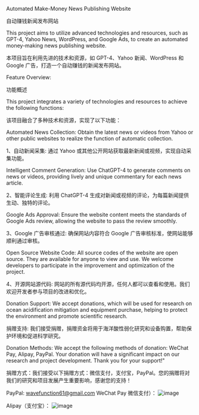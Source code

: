Automated Make-Money News Publishing Website

自动赚钱新闻发布网站

This project aims to utilize advanced technologies and resources, such as GPT-4, Yahoo News, WordPress, and Google Ads, to create an automated money-making news publishing website.

本项目旨在利用先进的技术和资源，如 GPT-4、Yahoo 新闻、WordPress 和 Google 广告，打造一个自动赚钱的新闻发布网站。

Feature Overview:

功能概述

This project integrates a variety of technologies and resources to achieve the following functions:

该项目融合了多种技术和资源，实现了以下功能：

Automated News Collection: Obtain the latest news or videos from Yahoo or other public websites to realize the function of automatic collection.

1、自动新闻采集: 通过 Yahoo 或其他公开网站获取最新新闻或视频，实现自动采集功能。

Intelligent Comment Generation: Use ChatGPT-4 to generate comments on news or videos, providing lively and unique commentary for each news article.

2、智能评论生成: 利用 ChatGPT-4 生成对新闻或视频的评论，为每篇新闻提供生动、独特的评论。

Google Ads Approval: Ensure the website content meets the standards of Google Ads review, allowing the website to pass the review smoothly.

3、Google 广告审核通过: 确保网站内容符合 Google 广告审核标准，使网站能够顺利通过审核。

Open Source Website Code: All source codes of the website are open source. They are available for anyone to view and use. We welcome developers to participate in the improvement and optimization of the project.

4、开源网站源代码: 网站的所有源代码均开源，任何人都可以查看和使用。我们欢迎开发者参与项目的改进和优化。

Donation Support: We accept donations, which will be used for research on ocean acidification mitigation and equipment purchase, helping to protect the environment and promote scientific research.

捐赠支持: 我们接受捐赠，捐赠资金将用于海洋酸性弱化研究和设备购置，帮助保护环境和促进科学研究。

Donation Methods: We accept the following methods of donation: WeChat Pay, Alipay, PayPal. Your donation will have a significant impact on our research and project development. Thank you for your support!"

捐赠方式：我们接受以下捐赠方式：微信支付，支付宝，PayPal。您的捐赠将对我们的研究和项目发展产生重要影响，感谢您的支持！

PayPal: wavefunction61@gmail.com
WeChat Pay 微信支付）：
![image](https://github.com/crystal-tensor/Auto-_money_making-news_site/assets/29765585/6e1842c3-f990-4b1a-9172-7952ff25ce27)

Alipay（支付宝）：
![image](https://github.com/crystal-tensor/Auto-_money_making-news_site/assets/29765585/195d3eca-60fc-43ee-a583-2b95c31e1570)





